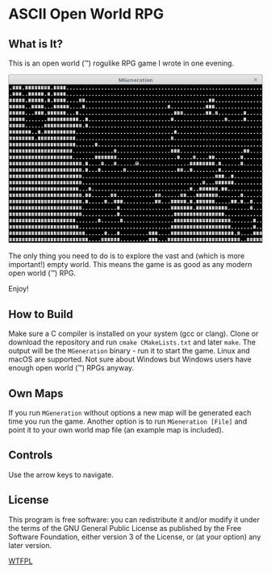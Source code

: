 # ASCII Open World RPG

## What is It?

This is an open world (™) rogulike RPG game I wrote in one evening.

![Screenshot](Docs/Screenshot/Screenshot.png)

The only thing you need to do is to explore the vast and (which is more important!)
empty world. This means the game is as good as any modern open world (™) RPG.

Enjoy!

## How to Build

Make sure a C compiler is installed on your system (gcc or clang). Clone or download
the repository and run ```cmake CMakeLists.txt``` and later ```make```. The output
will be the `MGeneration` binary - run it to start the game. Linux and macOS are supported.
Not sure about Windows but Windows users have enough open world (™) RPGs anyway.

## Own Maps

If you run `MGeneration` without options a new map will be generated each time you
run the game. Another option is to run `MGeneration [File]` and point it to
your own world map file (an example map is included).

## Controls

Use the arrow keys to navigate.

## License

This program is free software: you can redistribute it and/or modify
it under the terms of the GNU General Public License as published by
the Free Software Foundation, either version 3 of the License, or
(at your option) any later version.

[WTFPL](License.md)